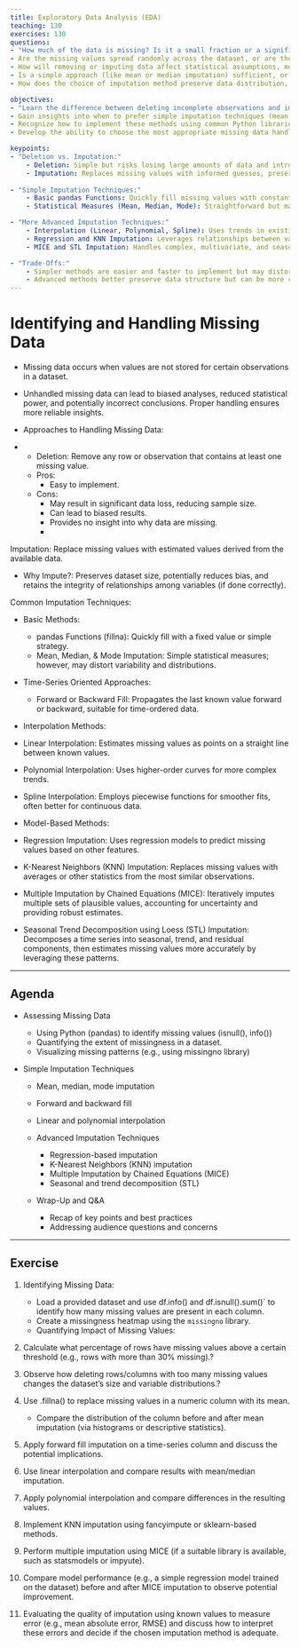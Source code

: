 ```yaml
---
title: Exploratory Data Analysis (EDA)
teaching: 130
exercises: 130
questions:
- "How much of the data is missing? Is it a small fraction or a significant portion?"
- Are the missing values spread randomly across the dataset, or are they concentrated in certain variables or cases?
- How will removing or imputing data affect statistical assumptions, model performance, and interpretability?
- Is a simple approach (like mean or median imputation) sufficient, or do we need more sophisticated methods (like regression, KNN, or MICE)?
- How does the choice of imputation method preserve data distribution, relationships between variables, and seasonal/trend components?

objectives:
- "Learn the difference between deleting incomplete observations and imputing missing values."
- Gain insights into when to prefer simple imputation techniques (mean, median) versus more advanced methods (KNN, regression, MICE, STL).
- Recognize how to implement these methods using common Python libraries and functions.
- Develop the ability to choose the most appropriate missing data handling technique for a given dataset and analysis goal.  

keypoints:
- "Deletion vs. Imputation:"
    - Deletion: Simple but risks losing large amounts of data and introducing bias.
    - Imputation: Replaces missing values with informed guesses, preserving sample size but adding complexity.
  
- "Simple Imputation Techniques:"     
    - Basic pandas Functions: Quickly fill missing values with constants or forward/backward fill.    
    - Statistical Measures (Mean, Median, Mode): Straightforward but may not maintain underlying data relationships.    

- "More Advanced Imputation Techniques:"  
    - Interpolation (Linear, Polynomial, Spline): Uses trends in existing data to estimate missing points.   
    - Regression and KNN Imputation: Leverages relationships between variables to predict missing values.   
    - MICE and STL Imputation: Handles complex, multivariate, and seasonal/trend-based patterns, offering more robust data reconstruction.   

- "Trade-Offs:"
    - Simpler methods are easier and faster to implement but may distort analyses.  
    - Advanced methods better preserve data structure but can be more complex and resource-intensive. 
---
```


# Identifying and Handling Missing Data

- Missing data occurs when values are not stored for certain observations in a dataset.
- Unhandled missing data can lead to biased analyses, reduced statistical power, and potentially incorrect conclusions. Proper handling ensures more reliable insights.

- Approaches to Handling Missing Data:
- 
  - Deletion: Remove any row or observation that contains at least one missing value.
  - Pros:
     - Easy to implement.
  - Cons:
    - May result in significant data loss, reducing sample size.
    - Can lead to biased results.
    - Provides no insight into why data are missing.
    - 
Imputation: Replace missing values with estimated values derived from the available data.

- Why Impute?: Preserves dataset size, potentially reduces bias, and retains the integrity of relationships among variables (if done correctly).

Common Imputation Techniques:

- Basic Methods:
   - pandas Functions (fillna): Quickly fill with a fixed value or simple strategy.
   - Mean, Median, & Mode Imputation: Simple statistical measures; however, may distort variability and distributions.
     
- Time-Series Oriented Approaches:
  - Forward or Backward Fill: Propagates the last known value forward or backward, suitable for time-ordered data.  

- Interpolation Methods:

 - Linear Interpolation: Estimates missing values as points on a straight line between known values.
 - Polynomial Interpolation: Uses higher-order curves for more complex trends.
 - Spline Interpolation: Employs piecewise functions for smoother fits, often better for continuous data.  

- Model-Based Methods:
 - Regression Imputation: Uses regression models to predict missing values based on other features.
 - K-Nearest Neighbors (KNN) Imputation: Replaces missing values with averages or other statistics from the most similar observations.
 - Multiple Imputation by Chained Equations (MICE): Iteratively imputes multiple sets of plausible values, accounting for uncertainty and providing robust estimates.
 - Seasonal Trend Decomposition using Loess (STL) Imputation: Decomposes a time series into seasonal, trend, and residual components, then estimates missing values more accurately by leveraging these patterns.  


---
## Agenda

- Assessing Missing Data
  
  - Using Python (pandas) to identify missing values (isnull(), info())    
  - Quantifying the extent of missingness in a dataset.    
  - Visualizing missing patterns (e.g., using missingno library)  
 
- Simple Imputation Techniques
  
    - Mean, median, mode imputation    
    - Forward and backward fill     
    - Linear and polynomial interpolation  
  
  - Advanced Imputation Techniques
    
      - Regression-based imputation    
      - K-Nearest Neighbors (KNN) imputation   
      - Multiple Imputation by Chained Equations (MICE)  
      - Seasonal and trend decomposition (STL)  
   
  - Wrap-Up and Q&A
    
      -  Recap of key points and best practices  
      -  Addressing audience questions and concerns  
---












## Exercise

1) Identifying Missing Data:
   - Load a provided dataset and use df.info() and df.isnull().sum()` to identify how many missing values are present in each column.
   - Create a missingness heatmap using the `missingno` library.
   - Quantifying Impact of Missing Values:

2) Calculate what percentage of rows have missing values above a certain threshold (e.g., rows with more than 30% missing).?   
3) Observe how deleting rows/columns with too many missing values changes the dataset’s size and variable distributions.?
4) Use .fillna() to replace missing values in a numeric column with its mean.
   - Compare the distribution of the column before and after mean imputation (via histograms or descriptive statistics).
5) Apply forward fill imputation on a time-series column and discuss the potential implications.
6) Use linear interpolation and compare results with mean/median imputation.  
7) Apply polynomial interpolation and compare differences in the resulting values.
8) Implement KNN imputation using fancyimpute or sklearn-based methods.
9) Perform multiple imputation using MICE (if a suitable library is available, such as statsmodels or impyute).
10) Compare model performance (e.g., a simple regression model trained on the dataset) before and after MICE imputation to observe potential improvement.
11) Evaluating the quality of imputation using known values to measure error (e.g., mean absolute error, RMSE) and discuss how to interpret these errors and decide if the chosen imputation method is adequate.  
  
   

